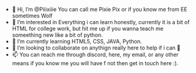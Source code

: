 - 👋 Hi, I’m @Piiixiiie You can call me Pixie Pix or if you know me from EE sometimes Wolf
- 👀 I’m interested in Everything i can learn honestly, currently it is a bit of HTML for college work, but hit me up if you wanna teach me someething new like a bit of python.
- 🌱 I’m currently learning HTML5, CSS, JAVA, Python.
- 💞️ I’m looking to collaborate on anythign really here to help if i can 🤪
- 📫 You can reach me through discord, here, my email, or any other means if you know me you will have f not then get in touch here :).

<!---
Piiixiiie/Piiixiiie is a ✨ special ✨ repository because its `README.md` (this file) appears on your GitHub profile.
You can click the Preview link to take a look at your changes.
--->
